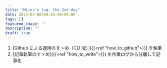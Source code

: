 ```yaml
---
title: "Miino's log, the 2nd day"
date: 2023-03-06T09:55:46+09:00
tags: []
featured_image: ""
description: ""
draft: true
---
```


1. [Github による運用のすゝめ（CLI 版）]({{<ref "how_to_github">}}) を執筆
2. [記事執筆のすゝめ]({{<ref "how_to_write">}}) を作業ログから分離して記事化